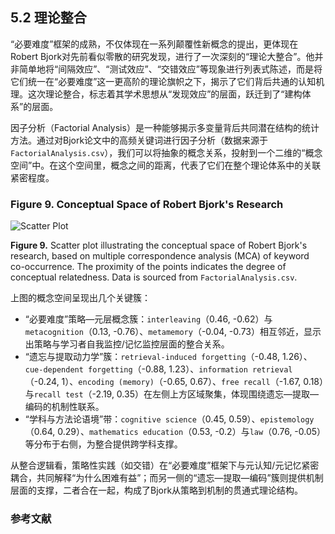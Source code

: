 ## 5.2 理论整合

“必要难度”框架的成熟，不仅体现在一系列颠覆性新概念的提出，更体现在Robert Bjork对先前看似零散的研究发现，进行了一次深刻的“理论大整合”。他并非简单地将“间隔效应”、“测试效应”、“交错效应”等现象进行列表式陈述，而是将它们统一在“必要难度”这一更高阶的理论旗帜之下，揭示了它们背后共通的认知机理。这次理论整合，标志着其学术思想从“发现效应”的层面，跃迁到了“建构体系”的层面。

因子分析（Factorial Analysis）是一种能够揭示多变量背后共同潜在结构的统计方法。通过对Bjork论文中的高频关键词进行因子分析（数据来源于`FactorialAnalysis.csv`），我们可以将抽象的概念关系，投射到一个二维的“概念空间”中。在这个空间里，概念之间的距离，代表了它们在整个理论体系中的关联紧密程度。

### Figure 9. Conceptual Space of Robert Bjork's Research

![Scatter Plot](https://mdn.alipayobjects.com/one_clip/afts/img/PKvHQY9SFF8AAAAARnAAAAgAoEACAQFr/original)

**Figure 9.** Scatter plot illustrating the conceptual space of Robert Bjork's research, based on multiple correspondence analysis (MCA) of keyword co-occurrence. The proximity of the points indicates the degree of conceptual relatedness. Data is sourced from `FactorialAnalysis.csv`.

上图的概念空间呈现出几个关键簇：

- “必要难度”策略—元层概念簇：`interleaving`（0.46, -0.62）与`metacognition`（0.13, -0.76）、`metamemory`（-0.04, -0.73）相互邻近，显示出策略与学习者自我监控/记忆监控层面的整合关系。
- “遗忘与提取动力学”簇：`retrieval-induced forgetting`（-0.48, 1.26）、`cue-dependent forgetting`（-0.88, 1.23）、`information retrieval`（-0.24, 1）、`encoding (memory)`（-0.65, 0.67）、`free recall`（-1.67, 0.18）与`recall test`（-2.19, 0.35）在左侧上方区域聚集，体现围绕遗忘—提取—编码的机制性联系。
- “学科与方法论语境”带：`cognitive science`（0.45, 0.59）、`epistemology`（0.64, 0.29）、`mathematics education`（0.53, -0.2）与`law`（0.76, -0.05）等分布于右侧，为整合提供跨学科支撑。

从整合逻辑看，策略性实践（如交错）在“必要难度”框架下与元认知/元记忆紧密耦合，共同解释“为什么困难有益”；而另一侧的“遗忘—提取—编码”簇则提供机制层面的支撑，二者合在一起，构成了Bjork从策略到机制的贯通式理论结构。

### 参考文献

